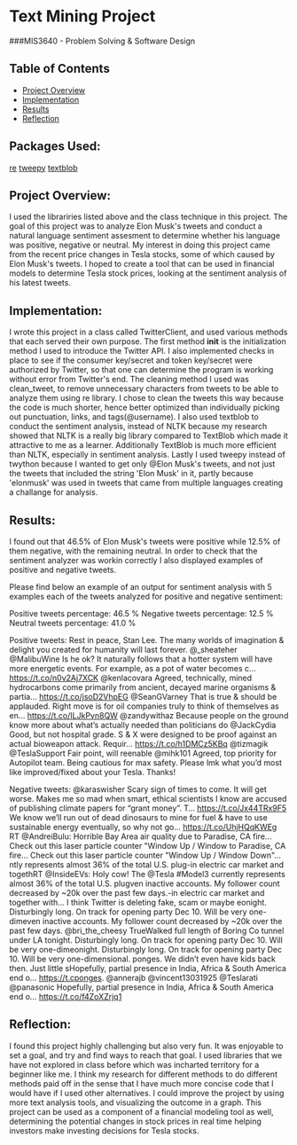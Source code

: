 # Text Mining Project

###MIS3640 - Problem Solving & Software Design

## Table of Contents

- [Project Overview](#Overview)
- [Implementation](#Implementation)
- [Results](#Results)
- [Reflection](#Reflection)

## Packages Used:
[re](https://docs.python.org/3/library/re.html)
[tweepy](https://github.com/tweepy/tweepy.git)
[textblob](https://textblob.readthedocs.io/en/dev/)

## <a name="Project">Project Overview:</a>
I used the librariries listed above and the class technique in this project. The goal of this project was to analyze Elon Musk's tweets and conduct a natural language sentiment assesment to determine whether his language was positive, negative or neutral. My interest in doing this project came from the recent price changes in Tesla stocks, some of which caused by Elon Musk's tweets. I hoped to create a tool that can be used in financial models to determine Tesla stock prices, looking at the sentiment analysis of his latest tweets. 
## <a name="Implementation">Implementation:</a>
I wrote this project in a class called TwitterClient, and used various methods that each served their own purpose. The first method __init__ is the initialization method I used to introduce the Twitter API. I also implemented checks in place to see if the consumer key/secret and token key/secret were authorized by Twitter, so that one can determine the program is working without error from Twitter's end.
The cleaning method I used was clean_tweet, to remove unnecessary characters from tweets to be able to analyze them using re library. I chose to clean the tweets this way because the code is much shorter, hence better optimized than individually picking out punctuation, links, and tags(@username). I also used textblob to conduct the sentiment analysis, instead of NLTK because my research showed that NLTK is a really big library compared to TextBlob which made it attractive to me as a learner. Additionally TextBlob is much more efficient than NLTK, especially in sentiment analysis. Lastly I used tweepy instead of twython because I wanted to get only @Elon Musk's tweets, and not just the tweets that included the string 'Elon Musk' in it, partly because 'elonmusk' was used in tweets that came from multiple languages creating a challange for analysis.

## <a name="Results">Results:</a>
I found out that 46.5% of Elon Musk's tweets were positive while 12.5% of them negative, with the remaining neutral. In order to check that the sentiment analyzer was workin correctly I also displayed examples of positive and negative tweets. 

Please find below an example of an output for sentiment analysis with 5 examples each of the tweets analyzed for positive and negative sentiment: 

Positive tweets percentage: 46.5 %
Negative tweets percentage: 12.5 %
Neutral tweets percentage: 41.0 %


Positive tweets:
Rest in peace, Stan Lee. The many worlds of imagination &amp; delight you created for humanity will last forever.
@_sheateher @MalibuWine Is he ok?
It naturally follows that a hotter system will have more energetic events. For example, as a pot of water becomes c… https://t.co/n0v2Aj7XCK
@kenlacovara Agreed, technically, mined hydrocarbons come primarily from ancient, decayed marine organisms &amp; partia… https://t.co/jsoD2VhpEG
@SeanGVarney That is true &amp; should be applauded. Right move is for oil companies truly to think of themselves as en… https://t.co/ILJkPvn8QW
@zandywithaz Because people on the ground know more about what’s actually needed than politicians do
@JackCydia Good, but not hospital grade. S &amp; X were designed to be proof against an actual bioweapon attack. Requir… https://t.co/h1DMCz5KBq
@tizmagik @TeslaSupport Fair point, will reenable
@mihk101 Agreed, top priority for Autopilot team. Being cautious for max safety.
Please lmk what you’d most like improved/fixed about your Tesla. Thanks!


Negative tweets:
@karaswisher Scary sign of times to come. It will get worse.
Makes me so mad when smart, ethical scientists I know are accused of publishing climate papers for “grant money”. T… https://t.co/Jx44TRx9F5
We know we’ll run out of dead dinosaurs to mine for fuel &amp; have to use sustainable energy eventually, so why not go… https://t.co/UhjHQqKWEg
RT @AndreiBulu: Horrible Bay Area air quality due to Paradise, CA fire...  Check out this laser particle counter "Window Up / Window to Paradise, CA fire...  Check out this laser particle counter "Window Up / Window Down"…        ntly represents almost 36% of the total U.S. plug-in electric car market and togethRT @InsideEVs: Holy cow! The @Tesla #Model3 currently represents almost 36% of the total U.S. plugven inactive accounts. My follower count decreased by ~20k over the past few days.-in electric car market and together with…
I think Twitter is deleting fake, scam or maybe eonight. Disturbingly long. On track for opening party Dec 10. Will be very one-dimeven inactive accounts. My follower count decreased by ~20k over the past few days.
@bri_the_cheesy TrueWalked full length of Boring Co tunnel under LA tonight. Disturbingly long. On track for opening party Dec 10. Will be very one-dimeonight. Disturbingly long. On track for opening party Dec 10. Will be very one-dimensional.       ponges.
We didn’t even have kids back then. Just little sHopefully, partial presence in India, Africa &amp; South America end o… https://t.cponges.
@annerajb @vincent13031925 @Teslarati @panasonic
Hopefully, partial presence in India, Africa &amp; South America end o… https://t.co/f4ZoXZrjq1

## <a name="Reflection">Reflection:</a>

I found this project highly challenging but also very fun. It was enjoyable to set a goal, and try and find ways to reach that goal. I used libraries that we have not explored in class before which was incharted territory for a beginner like me. I think my research for different methods to do different methods paid off in the sense that I have much more concise code that I would have if I used other alternatives. I could improve the project by using more text analysis tools, and visualizing the outcome in a graph. This project can be used as a component of a financial modeling tool as well, determining the potential changes in stock prices in real time helping investors make investing decisions for Tesla stocks.